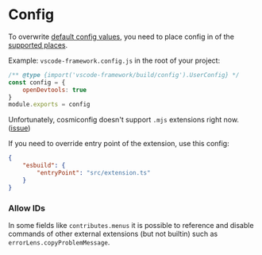 # Config

To overwrite [default config values](src/config.ts), you need to place config in of the [supported places](https://github.com/davidtheclark/cosmiconfig#cosmiconfig).

Example: `vscode-framework.config.js` in the root of your project:

```js
/** @type {import('vscode-framework/build/config').UserConfig} */
const config = {
    openDevtools: true
}
module.exports = config
```

Unfortunately, cosmiconfig doesn't support `.mjs` extensions right now. ([issue](https://github.com/davidtheclark/cosmiconfig/issues/224))

If you need to override entry point of the extension, use this config:

```json
{
    "esbuild": {
        "entryPoint": "src/extension.ts"
    }
}
```

### Allow IDs

In some fields like `contributes.menus` it is possible to reference and disable commands of other external extensions (but not builtin) such as `errorLens.copyProblemMessage`.

<!-- TODO describe how to disable -->
